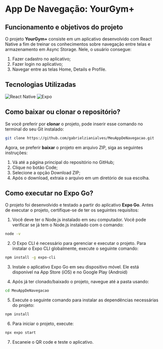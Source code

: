 # App De Navegação: YourGym+

## Funcionamento e objetivos do projeto

O projeto **YourGym+** consiste em um aplicativo desenvolvido com React Native a fim de treinar os conhecimentos sobre navegação entre telas e armazenamento em Async Storage. Nele, o usuário consegue:

1. Fazer cadastro no aplicativo;
2. Fazer login no aplicativo;
3. Navegar entre as telas Home, Details e Profile.


## Tecnologias Utilizadas

![React Native](https://img.shields.io/badge/react_native-%2320232a.svg?style=for-the-badge&logo=react&logoColor=%2361DAFB)
![Expo](https://img.shields.io/badge/expo-1C1E24?style=for-the-badge&logo=expo&logoColor=#D04A37)


## Como baixar ou clonar o repositório?

Se você preferir por **clonar** o projeto, pode inserir esse comando no terminal do seu Git instalado:
```bash
git clone https://github.com/gabrielzianialves/MeuAppDeNavegacao.git
```

Agora, se preferir **baixar** o projeto em arquivo ZIP, siga as seguintes instruções:

1. Vá até a página principal do repositório no GitHub;
2. Clique no botão Code;
3. Selecione a opção Download ZIP;
4. Após o download, extraia o arquivo em um diretório de sua escolha.

## Como executar no Expo Go?

O projeto foi desenvolvido e testado a partir do aplicativo **Expo Go**. Antes de executar o projeto, certifique-se de ter os seguintes requisitos:

1. Você deve ter o Node.js instalado em seu computador. Você pode verificar se já tem o Node.js instalado com o comando:
```bash
node -v
```
2. O Expo CLI é necessário para gerenciar e executar o projeto. Para instalar o Expo CLI globalmente, execute o seguinte comando:
```bash
npm install -g expo-cli
```
3. Instale o aplicativo Expo Go em seu dispositivo móvel. Ele está disponível na App Store (iOS) e no Google Play (Android)

4. Após já ter clonado/baixado o projeto, navegue até a pasta usando:
```bash
cd MeuAppDeNavegacao
```
5. Execute o seguinte comando para instalar as dependências necessárias do projeto:
```bash
npm install
```
6. Para iniciar o projeto, execute:
```bash
npx expo start
```
7. Escaneie o QR code e teste o aplicativo.
